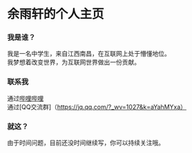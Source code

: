 # 余雨轩的个人主页  
### 我是谁？
我是一名中学生，来自江西南昌，在互联网上处于懵懂地位。  
我梦想着改变世界，为互联网世界做出一份贡献。  


### 联系我
通过[哔哩哔哩](https://space.bilibili.com/18853927)  
通过[QQ交流群]（https://jq.qq.com/?_wv=1027&k=aYahMYxa）  



### 就这？  
由于时间问题，目前还没时间继续写，你可以持续关注哦。  
